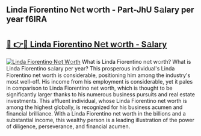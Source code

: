 ## Linda Fiorentino N𝚎t w𝚘rth - Part-JhU S𝚊lary per year f6IRA

# <h2><a href="http://gc1iehg.nevu.top/?p=Linda+Fiorentino">🔗 👉🔴 Linda Fiorentino N𝚎t w𝚘rth - S𝚊lary</a></h2>

[![Linda Fiorentino N𝚎t W𝚘rth](https://i.imgur.com/Oavwk0R.jpeg)](http://gc1iehg.nevu.top/?p=Linda+Fiorentino)
What is Linda Fiorentino n𝚎t w𝚘rth? What is Linda Fiorentino s𝚊lary per year?
This prosperous individual's Linda Fiorentino net worth is considerable, positioning him among the industry's most well-off. His income from his employment is considerable, yet it pales in comparison to Linda Fiorentino net worth, which is thought to be significantly larger thanks to his numerous business pursuits and real estate investments. This affluent individual, whose Linda Fiorentino net worth is among the highest globally, is recognized for his business acumen and financial brilliance. With a Linda Fiorentino net worth in the billions and a substantial income, this wealthy person is a leading illustration of the power of diligence, perseverance, and financial acumen.
